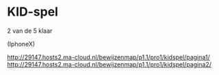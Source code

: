 # KID-spel

2 van de 5 klaar

(IphoneX)


http://29147.hosts2.ma-cloud.nl/bewijzenmap/p1.1/pro1/kidspel/pagina1/
http://29147.hosts2.ma-cloud.nl/bewijzenmap/p1.1/pro1/kidspel/pagina2/
